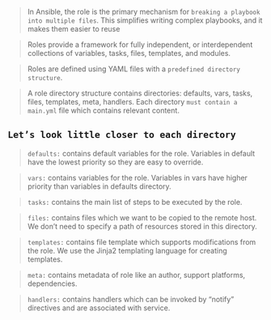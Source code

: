 > In Ansible, the role is the primary mechanism for `breaking a playbook into multiple files`. This simplifies writing complex playbooks, and it makes them easier to reuse

> Roles provide a framework for fully independent, or interdependent collections of variables, tasks, files, templates, and modules. 

> Roles are defined using YAML files with a `predefined directory structure`.

> A role directory structure contains directories: defaults, vars, tasks, files, templates, meta, handlers. Each directory `must contain a main.yml` file which contains relevant content. 

## `Let’s look little closer to each directory`

> `defaults:` contains default variables for the role. Variables in default have the lowest priority so they are easy to override.

> `vars:` contains variables for the role. Variables in vars have higher priority than variables in defaults directory.

> `tasks:` contains the main list of steps to be executed by the role.

> `files:` contains files which we want to be copied to the remote host. We don’t need to specify a path of resources stored in this directory.

> `templates:` contains file template which supports modifications from the role. We use the Jinja2 templating language for creating templates.

> `meta:` contains metadata of role like an author, support platforms, dependencies.

> `handlers:` contains handlers which can be invoked by “notify” directives and are associated with service.
